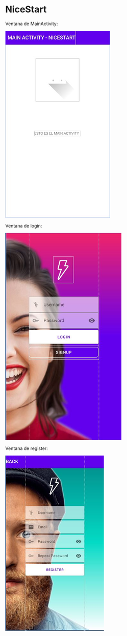 # NiceStart

Ventana de MainActivity:

![main activity](img/main.JPG)

Ventana de login:

![login activity](img/login.JPG)

Ventana de register:

![login activity](img/register.JPG)
